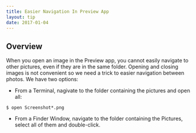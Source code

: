 ```yaml
---
title: Easier Navigation In Preview App
layout: tip
date: 2017-01-04
---
```


## Overview

When you open an image in the Preview app, you cannot easily navigate to other pictures, even if they are in the same folder. Opening and closing images is not convenient so we need a trick to easier navigation between photos. We have two options:

* From a Terminal, nagivate to the folder containing the pictures and open all:
```
$ open Screenshot*.png
```
* From a Finder Window, navigate to the folder containing the Pictures, select all of them and double-click.
